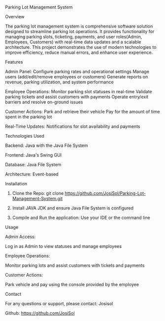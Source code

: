 Parking Lot Management System

Overview

The parking lot management system is comprehensive software solution designed to streamline parking lot operations.
It provides functionality for managing parking slots, ticketing, payments, and user roles(Admin, Employees, Customers) with real-time data updates and a scalable architecture.
This project demonstrates the use of modern technologies to improve efficiency, reduce manual errors, and enhance user experience.

Features

Admin Panel:
  Configure parking rates and operational settings
  Manage users (add/edit/remove employees or customers)
  Generate reports on revenue, parking utilization, and system performance

Employee Operations:
  Monitor parking slot statuses in real-time
  Validate parking tickets and assist customers with payments
  Operate entry/exit barriers and resolve on-ground issues

Customer Actions:
  Park and retrieve their vehicle
  Pay for the amount of time spent in the parking lot

Real-Time Updates:
  Notifications for slot availability and payments

Technologies Used

Backend: Java with the Java File System

Frontend: Java's Swing GUI

Database: Java File System

Architecture: Event-based

Installation

1. Clone the Repo: git clone https://github.com/JosiSol/Parking-Lot-Management-System.git

2. Install JAVA JDK and ensure Java File System is configured

3. Compile and Run the application: Use your IDE or the command line

Usage

Admin Access:

  Log in as Admin to view statuses and manage employees

Employee Operations:

  Monitor parking lots and assist customers with tickets and payments

Customer Actions:

  Park vehicle and pay using the console provided by the employee

Contact 

  For any questions or support, please contact: Josisol

  Github: https://github.com/JosiSol
  
